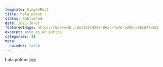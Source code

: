 ```yaml
---
template: SinglePost
title: hola putos
status: Published
date: 2021-10-07
featuredImage: https://ucarecdn.com/22014267-8eac-4a7d-a365-a98c847d2cb8/
excerpt: este es un putito
categories: []
meta:
  noindex: false
---
```

hola putitos jijiji